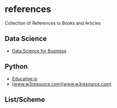 # references
Collection of References to Books and Articles

## Data Science
* [Data Science for Business](https://www.amazon.com/Data-Science-Business-Data-Analytic-Thinking/dp/1449361323/)


## Python
* [Educative.io](www.educative.io)
* [www.w3resource.com](www.w3resource.com)


## List/Scheme

